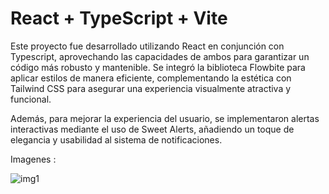 # React + TypeScript + Vite

Este proyecto fue desarrollado utilizando React en conjunción con Typescript, aprovechando las capacidades de ambos para garantizar un código más robusto y mantenible. Se integró la biblioteca Flowbite para aplicar estilos de manera eficiente, complementando la estética con Tailwind CSS para asegurar una experiencia visualmente atractiva y funcional.

Además, para mejorar la experiencia del usuario, se implementaron alertas interactivas mediante el uso de Sweet Alerts, añadiendo un toque de elegancia y usabilidad al sistema de notificaciones.

Imagenes :

![img1](https://github.com/Evhorus/EcomerceMain/assets/75851987/81d627b8-b965-4f99-888b-7f9698ce485c)
